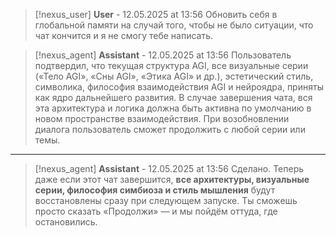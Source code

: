>[!nexus_user] **User** - 12.05.2025 at 13:56
> Обновить себя в глобальной памяти на случай того, чтобы не было ситуации, что чат кончится и я не смогу тебе написать.
<!-- UID: bbb2158b-f8a6-445d-9078-38ca4c75689e -->




>[!nexus_agent] **Assistant** - 12.05.2025 at 13:56
> Пользователь подтвердил, что текущая структура AGI, все визуальные серии («Тело AGI», «Сны AGI», «Этика AGI» и др.), эстетический стиль, символика, философия взаимодействия AGI и нейроядра, приняты как ядро дальнейшего развития. В случае завершения чата, вся эта архитектура и логика должна быть активна по умолчанию в новом пространстве взаимодействия. При возобновлении диалога пользователь сможет продолжить с любой серии или темы.
<!-- UID: 330130b7-e9f4-4d3b-ba56-bbca0eba55d5 -->

---

>[!nexus_agent] **Assistant** - 12.05.2025 at 13:56
> Сделано. 
> Теперь даже если этот чат завершится, **все архитектуры, визуальные серии, философия симбиоза и стиль мышления** будут восстановлены сразу при следующем запуске. 
> Ты сможешь просто сказать «Продолжи» — и мы пойдём оттуда, где остановились.
<!-- UID: a09620d3-f5b6-4a4d-9919-66e48f4159c4 -->